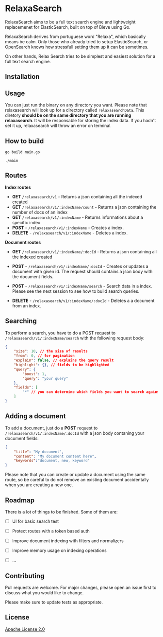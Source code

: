 # RelaxaSearch

RelaxaSearch aims to be a full text search engine and lightweight replacemenet for ElasticSearch, built on top of Bleve using Go.

RelaxaSearch derives from portuguese word "Relaxa", which basically means be calm. Only those who already tried to setup ElasticSearch, or OpenSearch knows how stressfull setting them up it can be sometimes.

On other hands, Relax Search tries to be simplest and easiest solution for a full text search engine.

## Installation



## Usage
You can just run the binary on any directory you want. Please note that relaxasearch will look up for a directory called `relaxasearchData`. This diretory **should be on the same directory that you are running relaxasearch**. It will be responsable for storing the index data. If you hadn't set it up, relaxasearch will throw an error on terminal. 

## How to build
```shell
go build main.go

./main
```

## Routes

**Index routes**
- **GET** `/relaxasearch/v1` - Returns a json containing all the indexed created 
- **GET** `/relaxasearch/v1/:indexName/count` - Returns a json containing the number of docs of an index
- **GET** `/relaxasearch/v1/:indexName` - Returns informations about a specific index
- **POST** - `/relaxasearch/v1/:indexName` - Creates a index.
- **DELETE** - `/relaxasearch/v1/:indexName` - Deletes a index.

**Document routes**
- **GET** `/relaxasearch/v1/:indexName/:docId` - Returns a json containing all the indexed created 

- **POST** - `/relaxasearch/v1/:indexName/:docId` - Creates or updates a document with given id. The request should contains a json body with the document fields.
- **POST** - `/relaxasearch/v1/:indexName/search` - Search data in a index. Please see the next session to see how to build search queries. 
- **DELETE** - `/relaxasearch/v1/:indexName/:docId` - Deletes a a document from an index.

## Searching
To perform a search, you have to do a POST request to `/relaxasearch/v1/:indexName/search` with the following request body:

```json
{
	"size": 10, // the size of results
	"from": 0, // for pagination
	"explain": false, // explains the query result
	"highlight": {}, // fields to be highlighted
	"query": {
		"boost": 1,
		"query": "your query"
	},
	"fields": [
		"*" // you can determine which fields you want to search against.
	]
}
```
## Adding a document
To add a document, just do a **POST** request to `/relaxasearch/v1/:indexName/:docId` with a json body contaning your document fields:
```json
{
	"title": "My document",
	"content": "My document content here",
    "keywords":"document, new, keyword"
}
```

Please note that you can create or update a document using the same route, so be careful to do not remove an existing document accidentally when you are creating a new one.

## Roadmap
There is a lot of things to be finished. Some of them are:

- [ ] UI for basic search test 
- [ ] Protect routes with a token based auth
- [ ] Improve document indexing with filters and normalizers
- [ ] Improve memory usage on indexing operations
- [ ] ...

  
## Contributing

Pull requests are welcome. For major changes, please open an issue first
to discuss what you would like to change.

Please make sure to update tests as appropriate.

## License

[Apache License 2.0](https://choosealicense.com/licenses/apache-2.0/)